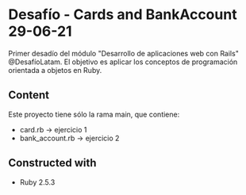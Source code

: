 # Desafío - Cards and BankAccount 29-06-21

Primer desadío del módulo "Desarrollo de aplicaciones web con Rails" @DesafíoLatam. El objetivo es aplicar los conceptos de programación orientada a objetos en Ruby.

## Content

Este proyecto tiene sólo la rama main, que contiene:
* card.rb -> ejercicio 1 
* bank_account.rb -> ejercicio 2

## Constructed with
* Ruby 2.5.3